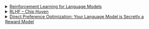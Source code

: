 <details>
<summary><a href="https://gist.github.com/yoavg/6bff0fecd65950898eba1bb321cfbd81">Reinforcement Learning for Language Models
</a></summary>

- Supervised learning (SFT) focuses on mimicking demonstrations, limiting generalisation and encouraging memorisation.  
- SFT lacks negative feedback, leading models to hallucinate when answers are unknown.  
- RL enables feedback-driven learning, discouraging falsehoods and encouraging diverse, valid responses.  
- RL supports abstention when the model lacks knowledge, promoting reliability over hallucination.  
- Knowledge-seeking queries benefit from RL by aligning responses with internal knowledge and penalising guessing.  
- RL is technically challenging, requiring effective reward design and scoring mechanisms, often reliant on human feedback.  
- Over-abstention risks exist, requiring careful balance in reward functions.  
- Automating feedback for RL via text-evaluation models is a promising direction to reduce reliance on human input.  
- Hybrid SFT and RL approaches leverage SFT for basic alignment and RL for factual accuracy and abstention.  
- Empirical debates highlight SFT's occasional advantage over RLHF, suggesting nuances in task-specific fine-tuning strategies.  

</details>
<details>
<summary><a href="https://huyenchip.com/2023/05/02/rlhf.html">RLHF – Chip Huyen
</a></summary>

</details>
<details>
<summary><a href="https://arxiv.org/pdf/2305.18290">Direct Preference Optimization:
Your Language Model is Secretly a Reward Model
</a></summary>

In standard RL, the agent updates its policy $\pi(a \mid s)$ to increase the likelihood of actions. For example, the agent might learn from rewards like $+1$ for a correct action or $0$ for a neutral one.

The RL loss function is given by:

$$
\mathcal{L}_{\text{RL}} = - \mathbb{E}_{(s, a, r)} \left[ \log \pi(a \mid s) \cdot \hat{r} \right]
$$

where $\hat{r}$ is the reward received after taking action $a$ in state $s$, and the goal is to maximize $\hat{r}$ in the long run.

Direct Preference Optimization (DPO) learns by optimizing pairwise preferences between different outcomes. Instead of using a scalar reward, it trains the model to prefer one outcome over another. The objective is to maximize the likelihood of the preferred outcome being ranked higher than the less-preferred one.

The DPO loss function is given by:

<img src="http://latex.codecogs.com/gif.latex?\mathcal{L}_{DPO}(\pi\theta;%20\pi_{\text{ref}})%20=%20-\mathbb{E}_{(x,%20y_w,%20y_l)%20\sim%20\mathcal{D}}%20\left[%20\log%20\sigma%20\left(%20\beta%20\log%20\frac{\pi\theta(y_w%20\mid%20x)}{\pi_{\text{ref}}(y_w%20\mid%20x)}%20-%20\beta%20\log%20\frac{\pi\theta(y_l%20\mid%20x)}{\pi_{\text{ref}}(y_l%20\mid%20x)}%20\right)%20\right]" />



</details>
